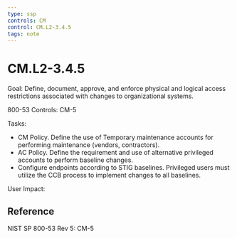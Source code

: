 ```yaml
---
type: ssp
controls: CM
control: CM.L2-3.4.5
tags: note
---
```


# CM.L2-3.4.5

Goal: Define, document, approve, and enforce physical and logical access restrictions associated with changes to organizational systems.

800-53 Controls: CM-5

Tasks:

- CM Policy. Define the use of Temporary maintenance accounts for performing maintenance (vendors, contractors).
- AC Policy. Define the requirement and use of alternative privileged accounts to perform baseline changes.
- Configure endpoints according to STIG baselines. Privileged users must utilize the CCB process to implement changes to all baselines.

User Impact:

## Reference

NIST SP 800-53 Rev 5: CM-5